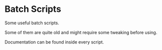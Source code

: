 # Batch Scripts
Some useful batch scripts. 

Some of them are quite old and might require some tweaking before using.

Documentation can be found inside every script.
